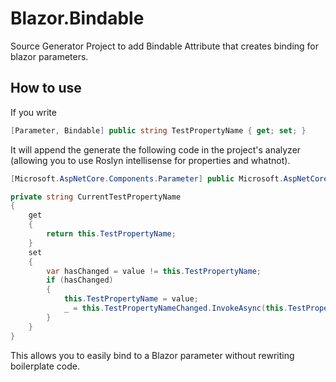 # Blazor.Bindable
Source Generator Project to add Bindable Attribute that creates binding for blazor parameters.

## How to use
If you write
```C#
[Parameter, Bindable] public string TestPropertyName { get; set; }
```

It will append the generate the following code in the project's analyzer (allowing you to use Roslyn intellisense for properties and whatnot).
```C#
[Microsoft.AspNetCore.Components.Parameter] public Microsoft.AspNetCore.Components.EventCallback<string> TestPropertyNameChanged { get; set; }

private string CurrentTestPropertyName 
{
    get 
    {
        return this.TestPropertyName;
    }
    set
    {
        var hasChanged = value != this.TestPropertyName;
        if (hasChanged)
        {
            this.TestPropertyName = value;
            _ = this.TestPropertyNameChanged.InvokeAsync(this.TestPropertyName);
        }
    }
}
``` 
This allows you to easily bind to a Blazor parameter without rewriting boilerplate code.

